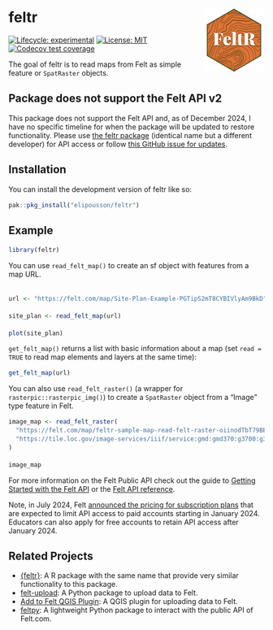
<!-- README.md is generated from README.Rmd. Please edit that file -->

# feltr <a href="https://elipousson.github.io/feltr/"><img src="man/figures/logo.png" align="right" height="124" alt="feltr website" /></a>

<!-- badges: start -->

[![Lifecycle:
experimental](https://img.shields.io/badge/lifecycle-experimental-orange.svg)](https://lifecycle.r-lib.org/articles/stages.html#experimental)
[![License:
MIT](https://img.shields.io/badge/License-MIT-yellow.svg)](https://opensource.org/licenses/MIT)
[![Codecov test
coverage](https://codecov.io/gh/elipousson/feltr/branch/main/graph/badge.svg)](https://app.codecov.io/gh/elipousson/feltr?branch=main)
<!-- badges: end -->

The goal of feltr is to read maps from Felt as simple feature or
`SpatRaster` objects.

<div class="callout-note" collapse="false" appearance="default"
icon="true">

## Package does not support the Felt API v2

This package does not support the Felt API and, as of December 2024, I
have no specific timeline for when the package will be updated to
restore functionality. Please use [the feltr
package](https://christophertkenny.com/feltr/index.html) (identical name
but a different developer) for API access or follow [this GitHub issue
for updates](https://github.com/elipousson/feltr/issues/2).

</div>

## Installation

You can install the development version of feltr like so:

``` r
pak::pkg_install("elipousson/feltr")
```

## Example

``` r
library(feltr)
```

You can use `read_felt_map()` to create an sf object with features from
a map URL.

``` r

url <- "https://felt.com/map/Site-Plan-Example-PGTipS2mT8CYBIVlyAm9BkD"

site_plan <- read_felt_map(url)

plot(site_plan)
```

`get_felt_map()` returns a list with basic information about a map (set
`read = TRUE` to read map elements and layers at the same time):

``` r
get_felt_map(url)
```

You can also use `read_felt_raster()` (a wrapper for
`rasterpic::rasterpic_img()`) to create a `SpatRaster` object from a
“Image” type feature in Felt.

``` r
image_map <- read_felt_raster(
  "https://felt.com/map/feltr-sample-map-read-felt-raster-oiinodTbT79BEueYdGp1aND",
  "https://tile.loc.gov/image-services/iiif/service:gmd:gmd370:g3700:g3700:ct003955/full/pct:12.5/0/default.jpg"
)

image_map
```

For more information on the Felt Public API check out the guide to
[Getting Started with the Felt
API](https://developers.felt.com/rest-api/getting-started) or the [Felt
API reference](https://developers.felt.com/rest-api/api-reference).

Note, in July 2024, Felt [announced the pricing for subscription
plans](https://felt.com/blog/introducing-pricing) that are expected to
limit API access to paid accounts starting in January 2024. Educators
can also apply for free accounts to retain API access after January
2024.

## Related Projects

- [{feltr}](https://christophertkenny.com/feltr/): A R package with the
  same name that provide very similar functionality to this package.
- [felt-upload](https://pypi.org/project/felt-upload/): A Python package
  to upload data to Felt.
- [Add to Felt QGIS Plugin](https://plugins.qgis.org/plugins/felt/): A
  QGIS plugin for uploading data to Felt.
- [feltpy](https://github.com/moss-xyz/feltpy): A lightweight Python
  package to interact with the public API of Felt.com.
